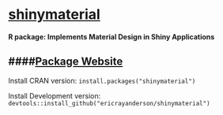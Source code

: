 
# [shinymaterial](https://ericrayanderson.github.io/shinymaterial/)
#### R package: Implements Material Design in Shiny Applications
####[Package Website](https://ericrayanderson.github.io/shinymaterial/)
-----------------------------------------------------------------------
Install CRAN version:        `install.packages("shinymaterial")`

Install Development version: `devtools::install_github("ericrayanderson/shinymaterial")`
